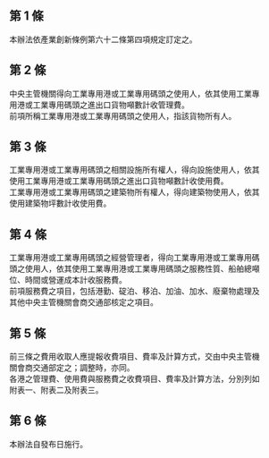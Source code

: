 第 1 條
-------
本辦法依產業創新條例第六十二條第四項規定訂定之。

第 2 條
-------
中央主管機關得向工業專用港或工業專用碼頭之使用人，依其使用工業專  
用港或工業專用碼頭之進出口貨物噸數計收管理費。  
前項所稱工業專用港或工業專用碼頭之使用人，指該貨物所有人。

第 3 條
-------
工業專用港或工業專用碼頭之相關設施所有權人，得向設施使用人，依其  
使用工業專用港或工業專用碼頭之進出口貨物噸數計收使用費。  
工業專用港或工業專用碼頭之建築物所有權人，得向建築物使用人，依其  
使用建築物坪數計收使用費。

第 4 條
-------
工業專用港或工業專用碼頭之經營管理者，得向工業專用港或工業專用碼  
頭之使用人，依其使用工業專用港或工業專用碼頭之服務性質、船舶總噸  
位、時間或營運成本計收服務費。  
前項服務費之項目，包括港勤、碇泊、移泊、加油、加水、廢棄物處理及  
其他中央主管機關會商交通部核定之項目。

第 5 條
-------
前三條之費用收取人應提報收費項目、費率及計算方式，交由中央主管機  
關會商交通部定之；調整時，亦同。  
各港之管理費、使用費與服務費之收費項目、費率及計算方法，分別列如  
附表一、附表二及附表三。

第 6 條
-------
本辦法自發布日施行。

